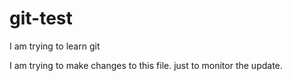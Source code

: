 # git-test
I am trying to learn git

I am trying to make changes to this file. just to monitor the update.
